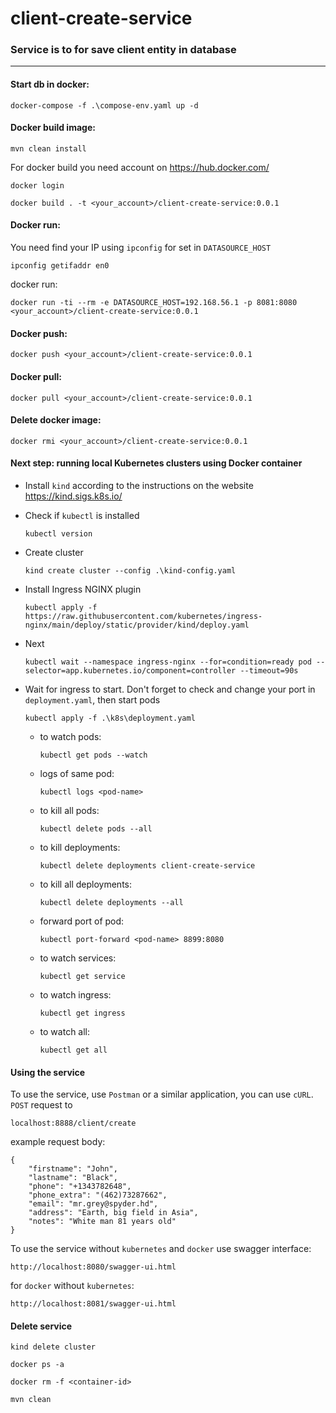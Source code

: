 # client-create-service

### Service is to for save client entity in database

---

#### Start db in docker:
    
    docker-compose -f .\compose-env.yaml up -d

#### Docker build image:

    mvn clean install

For docker build you need account on https://hub.docker.com/ 

    docker login

    docker build . -t <your_account>/client-create-service:0.0.1

#### Docker run:

You need find your IP using `ipconfig` for set in `DATASOURCE_HOST`

    ipconfig getifaddr en0

docker run:

    docker run -ti --rm -e DATASOURCE_HOST=192.168.56.1 -p 8081:8080 <your_account>/client-create-service:0.0.1

#### Docker push:

    docker push <your_account>/client-create-service:0.0.1

#### Docker pull:

    docker pull <your_account>/client-create-service:0.0.1

#### Delete docker image:

    docker rmi <your_account>/client-create-service:0.0.1

#### Next step: running local Kubernetes clusters using Docker container

- Install `kind` according to the instructions on the website https://kind.sigs.k8s.io/

- Check if `kubectl` is installed
  ```
  kubectl version
  ```
- Create cluster
  ```
  kind create cluster --config .\kind-config.yaml
  ```
- Install Ingress NGINX plugin
  ```
  kubectl apply -f https://raw.githubusercontent.com/kubernetes/ingress-nginx/main/deploy/static/provider/kind/deploy.yaml
  ```
- Next
  ```
  kubectl wait --namespace ingress-nginx --for=condition=ready pod --selector=app.kubernetes.io/component=controller --timeout=90s
  ```
- Wait for ingress to start. Don't forget to check and change your port in `deployment.yaml`, then start pods
  ```
  kubectl apply -f .\k8s\deployment.yaml
  ```
    - to watch pods:
      ```
      kubectl get pods --watch
      ```
    - logs of same pod:
      ```
      kubectl logs <pod-name>
      ```
    - to kill all pods:
      ```
      kubectl delete pods --all
      ```
    - to kill deployments:
      ```
      kubectl delete deployments client-create-service
      ```
    - to kill all deployments:
      ```
      kubectl delete deployments --all
      ```
    - forward port of pod:
      ```
      kubectl port-forward <pod-name> 8899:8080
      ```
    - to watch services:
      ```
      kubectl get service
      ```
    - to watch ingress:
      ```
      kubectl get ingress
      ```
    - to watch all:
      ```
      kubectl get all
      ```

#### Using the service

To use the service, use `Postman` or a similar application, you can use `cURL`.
`POST` request to

    localhost:8888/client/create

example request body:
```
{
    "firstname": "John",
    "lastname": "Black",
    "phone": "+1343782648",
    "phone_extra": "(462)73287662",
    "email": "mr.grey@spyder.hd",
    "address": "Earth, big field in Asia",
    "notes": "White man 81 years old"
}
```

To use the service without `kubernetes` and `docker` use swagger interface:

    http://localhost:8080/swagger-ui.html

for `docker` without `kubernetes`:

    http://localhost:8081/swagger-ui.html

#### Delete service

    kind delete cluster

    docker ps -a

    docker rm -f <container-id>

    mvn clean
